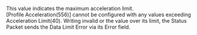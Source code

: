 This value indicates the maximum acceleration limit.  
[Profile Acceleration(556)] cannot be configured with any values exceeding Acceleration Limit(40). Writing invalid or the value over its limit, the Status Packet sends the Data Limit Error via its Error field. 
